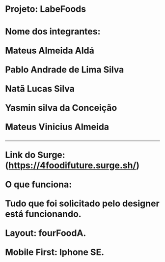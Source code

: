 <h1>Projeto:
LabeFoods<h1>


<strong>Nome dos integrantes:<strong>

Mateus Almeida Aldá

Pablo Andrade de Lima Silva

Natã Lucas Silva

Yasmin silva da Conceição

Mateus Vinicius Almeida


___________________________________________________________

Link do Surge: (https://4foodifuture.surge.sh/)

O que funciona:

Tudo que foi solicitado pelo designer está funcionando.


Layout: fourFoodA.

Mobile First: Iphone SE.




